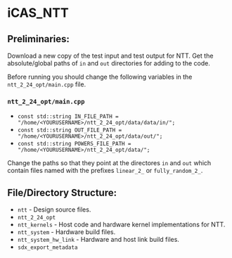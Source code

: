 # iCAS_NTT

## Preliminaries:

Download a new copy of the test input and test output for NTT. Get the absolute/global paths of `in` and `out` directories for adding to the code.

Before running you should change the following variables in the `ntt_2_24_opt/main.cpp` file.

<!-- ### `ntt/src/ntt_host.cpp`

- `const std::string IN_FILE_DATA = "/home/<YOURUSERNAME>/ntt_2_24/data/in/fully_random_2_24";`
- `const std::string IN_FILE_OMEGA = "/home/<YOURUSERNAME>/ntt_2_24/data/omega_powers.out";`
- `const std::string OUT_FILE = "/home/<YOURUSERNAME>/ntt_2_24/data/out/fully_random_2_24_reorder";` -->

### `ntt_2_24_opt/main.cpp`

- `const std::string IN_FILE_PATH = "/home/<YOURUSERNAME>/ntt_2_24_opt/data/data/in/";`
- `const std::string OUT_FILE_PATH = "/home/<YOURUSERNAME>/ntt_2_24_opt/data/out/";`
- `const std::string POWERS_FILE_PATH = "/home/<YOURUSERNAME>/ntt_2_24_opt/data/";`

Change the paths so that they point at the directores `in` and `out` which contain files named with the prefixes `linear_2_` or `fully_random_2_`.

## File/Directory Structure:

- `ntt` - Design source files.
- `ntt_2_24_opt`
- `ntt_kernels` - Host code and hardware kernel implementations for NTT.
- `ntt_system` - Hardware build files.
- `ntt_system_hw_link` - Hardware and host link build files.
- `sdx_export_metadata`

<!-- 1. Activate the environment by using the following commands.

```
################################################################################
# Xilinx Environment
################################################################################
# TODO: use `cat /tools/xilinx_bash_setup > ~/.bashrc` to setup
source /tools/Xilinx/Vitis/2022.1/settings64.sh
source /opt/xilinx/xrt/setup.sh
export PLATFORM_REPO_PATHS=/opt/xilinx/platforms
export XILINXD_LICENSE_FILE=2200@beta-icaslab.cse.sc.edu
```

2. Open Vitis HLS using `vitis_hls` in the command line.
3. Create a new project using the 'Alveo U55' board.
4. Click through using the default settings.
5. Right click on `Source` files and click `Add Source file`. Add all the base `*.cpp` and `*.hpp` files. Add the `arithmetic.cpp`, `arithmetic.hpp`, `ntt.cpp`, and `ntt.hpp` files here.
6. Now right click on the `Test Bench` option and select `Add Test Bench File`. Add the `arithmetic_test.cpp`, `ntt_test.cpp`, and the `main.cpp` files here.

# C Simulation

From this point on, you should be able to run the C Simulation by using the menu button beside the green play button at the top toolbar.

All tests should complete and print out `PASS`.

# C Synthesis

Now we can synthesize the code, but we need to specify the top-level function (i.e. the function to implement in hardware).

1. Select the `Project` menu and select `Project Settings`.
2. Select `Synthesis` in the left pane.
3. Set the `Top Function` as the EXACT spelling of the C/C++ function in your code. (i.e. `NTT_2_24_in_place`).

Note: You can also use the `Browse...` function to see all the functions you can choose from to be the top function.

Now you can use the `C Synthesis` option in the dropdown beside the green play button.

The synthesis should complete without and violations. If your synthesis completes without errors and has violations then you may need to adjust the `#pragma`(s) in your top function C/C++ code.

# Cosimulation

Once you have completed the C Synthesis you can run the cosimulation. The cosimulation first runs your C code implementation. Then it will attempt to simulate the C Synthesized RTL and check whether the test cases in the testbench(s) pass or not.

Your cosimulation should complete without error and all tests should pass. -->
